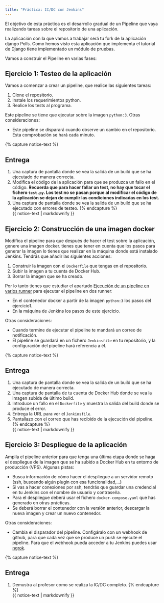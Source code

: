 ```yaml
---
title: "Práctica: IC/DC con Jenkins"
---
```


El objetivo de esta práctica es el desarrollo gradual de un Pipeline que vaya realizando tareas sobre el repositorio de una aplicación.

La aplicación con la que vamos a trabajar será tu fork de la aplicación django Polls. Como hemos visto esta aplicación que implementa el tutorial de Django tiene implementado un módulo de pruebas.

Vamos a construir el Pipeline en varias fases:

## Ejercicio 1: Testeo de la aplicación

Vamos a comenzar a crear un pipeline, que realice las siguientes tareas:

1. Clone el repositorio.
2. Instale los requerimientos python.
3. Realice los tests al programa.

Este pipeline se tiene que ejecutar sobre la imagen `python:3`. Otras consideraciones:

* Este pipeline se disparará cuando observe un cambio en el repositorio. Esta comprobación se hará cada minuto.

{% capture notice-text %}
## Entrega

1. Una captura de pantalla donde se vea la salida de un build que se ha ejecutado de manera correcta.
2. Modifica el código de la aplicación para que se produzca un fallo en el código. **Recuerda que para hacer fallar un test, no hay que tocar el fichero `test.py`. Los test no se pasan porque al modificar el código de la aplicación se dejan de cumplir las condiciones indicadas en los test.**
3. Una captura de pantalla donde se vea la salida de un build que se ha ejecutado con errores de testeo.
{% endcapture %}<div class="notice--info">{{ notice-text | markdownify }}</div>

## Ejercicio 2: Construcción de una imagen docker

Modifica el pipeline para que después de hacer el test sobre la aplicación, genere una imagen docker. tienes que tener en cuenta que los pasos para generar la imagen lo tienes que realizar en la máquina donde está instalado Jenkins. Tendrás que añadir las siguientes acciones:

1. Construir la imagen con el `Dockerfile` que tengas en el repositorio.
2. Subir la imagen a tu cuenta de Docker Hub.
3. Borrar la imagen que se ha creado.

Por lo tanto tienes que estudiar el apartado [Ejecución de un pipeline en varios runner](runner.html) para ejecutar el pipeline en dos runner:

* En el contenedor docker a partir de la imagen `python:3` los pasos del ejercicio1.
* En la máquina de Jenkins los pasos de este ejercicio.

Otras consideraciones:

* Cuando termine de ejecutar el pipeline te mandará un correo de notificación.
* El pipeline se guardará en un fichero `Jenkinsfile` en tu repositorio, y la configuración del pipeline hará referencia a él.

{% capture notice-text %}
## Entrega

1. Una captura de pantalla donde se vea la salida de un build que se ha ejecutado de manera correcta.
2. Una captura de pantalla de tu cuenta de Docker Hub donde se vea la imagen subida de último build.
3. Introduce un fallo en el `Dockerfile` y muestra la salida del build donde se produce el error.
4. Entrega la URL para ver el `Jenkinsfile`.
5. Pantallazo con el correo que has recibido de la ejecución del pipeline.
{% endcapture %}<div class="notice--info">{{ notice-text | markdownify }}</div>

## Ejercicio 3: Despliegue de la aplicación

Amplía el pipeline anterior para que tenga una última etapa donde se haga el despliegue de la imagen que se ha subido a Docker Hub en tu entorno de producción (VPS). Algunas pistas:

* Busca información de cómo hacer el despliegue a un servidor remoto (ssh, buscando algún plugin con esa funcionalidad,...)
* Si vas a hacer conexiones por ssh, tendrás que guardar una credencial en tu Jenkins con el nombre de usuario y contraseña.
* Para el despliegue deberá usar el fichero `docker-compose.yaml` que has generado en otras prácticas.
* Se deberá borrar el contenedor con la versión anterior, descargar la nueva imagen y crear un nuevo contenedor.

Otras consideraciones:

* Cambia el disparador del pipeline. Configáralo con un webhook de github, para que cada vez que se produce un push se ejecute el pipeline. Para que el webhook pueda acceder a tu Jenkins puedes usar [ngrok](https://ngrok.com/).

{% capture notice-text %}
## Entrega

1. Demustra al profesor como se realiza la IC/DC completo.
{% endcapture %}<div class="notice--info">{{ notice-text | markdownify }}</div>